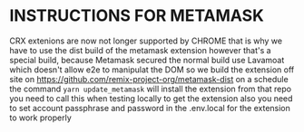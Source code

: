 # INSTRUCTIONS FOR METAMASK

CRX extenions are now not longer supported by CHROME
that is why we have to use the dist build of the metamask extension
however that's a special build, because Metamask secured the normal build use Lavamoat which doesn't allow e2e to manipulat the DOM
so we build the extension off site on https://github.com/remix-project-org/metamask-dist on a schedule
the command
```yarn update_metamask```
will install the extension from that repo
you need to call this when testing locally to get the extension
also you need to set account passphrase and password in the .env.local for the extension to work properly
